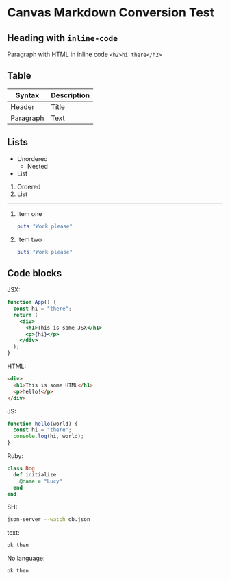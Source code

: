 # Canvas Markdown Conversion Test

## Heading with `inline-code`

Paragraph with HTML in inline code `<h2>hi there</h2>`

## Table

| Syntax    | Description |
| --------- | ----------- |
| Header    | Title       |
| Paragraph | Text        |

## Lists

- Unordered
  - Nested
- List

1. Ordered
2. List

---

1. Item one

   ```rb
   puts "Work please"
   ```

2. Item two

   ```rb
   puts "Work please"
   ```

## Code blocks

JSX:

```jsx
function App() {
  const hi = "there";
  return (
    <div>
      <h1>This is some JSX</h1>
      <p>{hi}</p>
    </div>
  );
}
```

HTML:

```html
<div>
  <h1>This is some HTML</h1>
  <p>hello!</p>
</div>
```

JS:

```js
function hello(world) {
  const hi = "there";
  console.log(hi, world);
}
```

Ruby:

```rb
class Dog
  def initialize
    @name = "Lucy"
  end
end
```

SH:

```sh
json-server --watch db.json
```

text:

```txt
ok then
```

No language:

```
ok then
```
